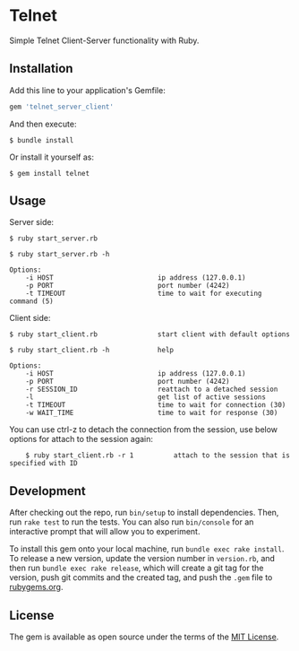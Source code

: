 # Telnet

Simple Telnet Client-Server functionality with Ruby.

## Installation

Add this line to your application's Gemfile:

```ruby
gem 'telnet_server_client'
```

And then execute:

    $ bundle install

Or install it yourself as:

    $ gem install telnet

## Usage

Server side:

    $ ruby start_server.rb

    $ ruby start_server.rb -h

    Options:
        -i HOST                          ip address (127.0.0.1)
        -p PORT                          port number (4242)
        -t TIMEOUT                       time to wait for executing command (5)


Client side:

    $ ruby start_client.rb               start client with default options

    $ ruby start_client.rb -h            help

    Options:
        -i HOST                          ip address (127.0.0.1)
        -p PORT                          port number (4242)
        -r SESSION_ID                    reattach to a detached session
        -l                               get list of active sessions
        -t TIMEOUT                       time to wait for connection (30)
        -w WAIT_TIME                     time to wait for response (30)



You can use ctrl-z to detach the connection from the session, use below options for attach to the session again:

        $ ruby start_client.rb -r 1          attach to the session that is specified with ID

## Development

After checking out the repo, run `bin/setup` to install dependencies. Then, run `rake test` to run the tests. You can also run `bin/console` for an interactive prompt that will allow you to experiment.

To install this gem onto your local machine, run `bundle exec rake install`. To release a new version, update the version number in `version.rb`, and then run `bundle exec rake release`, which will create a git tag for the version, push git commits and the created tag, and push the `.gem` file to [rubygems.org](https://rubygems.org).

## License

The gem is available as open source under the terms of the [MIT License](https://opensource.org/licenses/MIT).